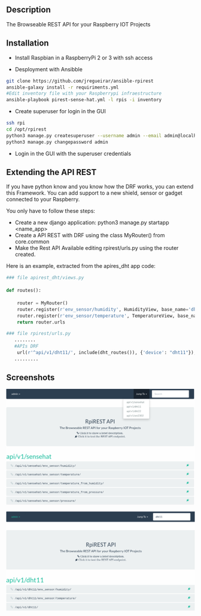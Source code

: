 ## Description

The Browseable REST API for your Raspberry IOT Projects

## Installation
* Install Raspbian in a RaspberryPi 2 or 3 with ssh access

* Desployment with Ansibble

```bash
git clone https://github.com/jregueirar/ansible-rpirest
ansible-galaxy install -r requiriments.yml
#Edit inventory file with your Raspberrypi infraestructure
ansible-playbook pirest-sense-hat.yml -l rpis -i inventory
```

* Create superuser for login in the GUI

```bash
ssh rpi
cd /opt/rpirest
python3 manage.py createsuperuser --username admin --email admin@localhost --noinput
python3 manage.py changepassword admin
```

* Login in the GUI with the superuser credentials

## Extending the API REST

If you have python know and you know how the DRF works, you can extend
this Framework. You can add support to a new shield, sensor or gadget
connected to your Raspberry.

You only have to follow these steps:

- Create a new django application: python3 manage.py startapp <name_app>
- Create a API REST with DRF using the class MyRouter() from core.common
- Make the Rest API Available editing rpirest/urls.py using the router
created.

Here is an example, extracted from the apires_dht app code:

```python
### file apirest_dht/views.py

def routes():

    router = MyRouter()
    router.register(r'env_sensor/humidity', HumidityView, base_name='dht_humidity')
    router.register(r'env_sensor/temperature', TemperatureView, base_name='dht_temperature')
    return router.urls
```

```python
### file rpirest/urls.py
   ........
   #APIs DRF
    url(r'^api/v1/dht11/', include(dht_routes()), {'device': "dht11"}),
   .........
```
## Screenshots

![index01](screenshots/rpirest_index01.png)

![index02](screenshots/rpirest_index02.png)




